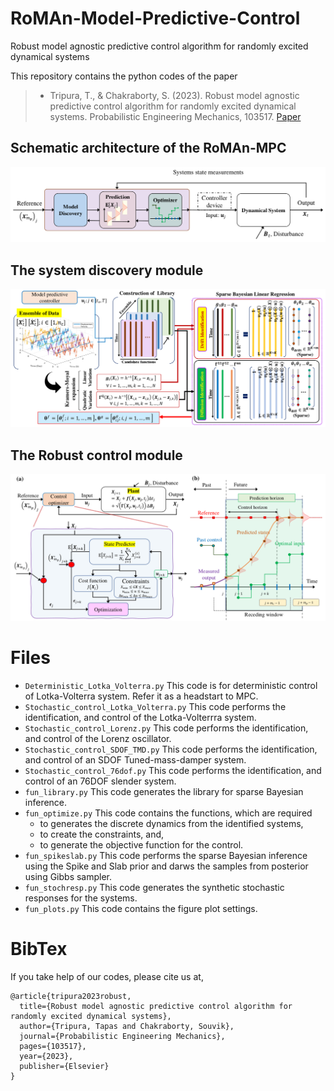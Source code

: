 # RoMAn-Model-Predictive-Control
Robust model agnostic predictive control algorithm for randomly excited dynamical systems

This repository contains the python codes of the paper 
  > + Tripura, T., & Chakraborty, S. (2023). Robust model agnostic predictive control algorithm for randomly excited dynamical systems. Probabilistic Engineering Mechanics, 103517. [Paper](https://doi.org/10.1016/j.probengmech.2023.103517)

## Schematic architecture of the RoMAn-MPC
![RoMAn](images/RoMAn.png)

## The system discovery module
![Model_discovery](images/Identification_control.png)

## The Robust control module
![Control](images/SMPC.png)

# Files
  + `Deterministic_Lotka_Volterra.py` This code is for deterministic control of Lotka-Volterra system. Refer it as a headstart to MPC.
  + `Stochastic_control_Lotka_Volterra.py` This code performs the identification, and control of the Lotka-Volterrra system.
  + `Stochastic_control_Lorenz.py` This code performs the identification, and control of the Lorenz oscillator.
  + `Stochastic_control_SDOF_TMD.py` This code performs the identification, and control of an SDOF Tuned-mass-damper system.
  + `Stochastic_control_76dof.py` This code performs the identification, and control of an 76DOF slender system.
  + `fun_library.py` This code generates the library for sparse Bayesian inference.
  + `fun_optimize.py` This code contains the functions, which are required
    - to generates the discrete dynamics from the identified systems, 
    - to create the constraints, and,
    - to generate the objective function for the control.
  + `fun_spikeslab.py` This code performs the sparse Bayesian inference using the Spike and Slab prior and darws the samples from posterior using Gibbs sampler.
  + `fun_stochresp.py` This code generates the synthetic stochastic responses for the systems.
  + `fun_plots.py` This code contains the figure plot settings.

# BibTex
If you take help of our codes, please cite us at,
```
@article{tripura2023robust,
  title={Robust model agnostic predictive control algorithm for randomly excited dynamical systems},
  author={Tripura, Tapas and Chakraborty, Souvik},
  journal={Probabilistic Engineering Mechanics},
  pages={103517},
  year={2023},
  publisher={Elsevier}
}
```
